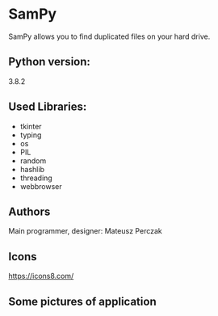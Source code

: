 # SamPy
SamPy allows you to find duplicated files on your hard drive.

## Python version:
3.8.2

## Used Libraries:

+ tkinter
+ typing
+ os
+ PIL
+ random
+ hashlib
+ threading
+ webbrowser

## Authors
Main programmer, designer: Mateusz Perczak

## Icons
https://icons8.com/

## Some pictures of application

